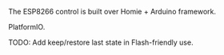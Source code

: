 The ESP8266 control is built over Homie + Arduino framework.

PlatformIO.

TODO: Add keep/restore last state in Flash-friendly use.
